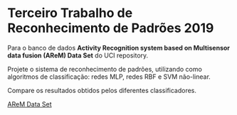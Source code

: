 # Terceiro Trabalho de Reconhecimento de Padrões 2019

Para o banco de dados **Activity Recognition system based on Multisensor data fusion (AReM) Data Set** do UCI repository.

Projete o sistema de reconhecimento de padrões, utilizando como algoritmos de classificação: redes MLP, redes RBF e SVM não-linear.

Compare os resultados obtidos pelos diferentes classificadores.

[AReM Data Set](http://archive.ics.uci.edu/ml/datasets/Activity+Recognition+system+based+on+Multisensor+data+fusion+(AReM))
